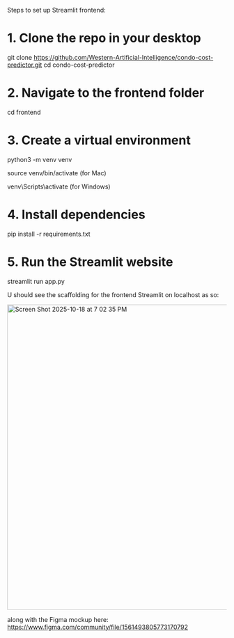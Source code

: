 Steps to set up Streamlit frontend:

# 1. Clone the repo in your desktop
git clone https://github.com/Western-Artificial-Intelligence/condo-cost-predictor.git
cd condo-cost-predictor

# 2. Navigate to the frontend folder
cd frontend

# 3. Create a virtual environment
python3 -m venv venv

source venv/bin/activate    (for Mac)

venv\Scripts\activate       (for Windows)

# 4. Install dependencies
pip install -r requirements.txt

# 5. Run the Streamlit website
streamlit run app.py


U should see the scaffolding for the frontend Streamlit on localhost as so:

<img width="1133" height="702" alt="Screen Shot 2025-10-18 at 7 02 35 PM" src="https://github.com/user-attachments/assets/0b75602b-5ec0-4242-b2ef-a4aac9002e4e" />

along with the Figma mockup here:
https://www.figma.com/community/file/1561493805773170792
